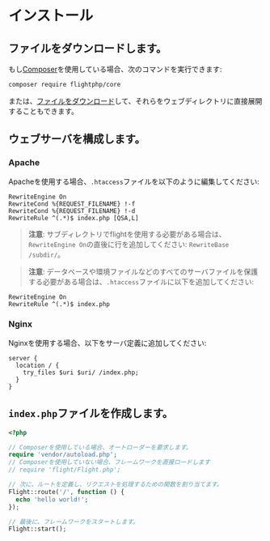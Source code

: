 # インストール

## ファイルをダウンロードします。

もし[Composer](https://getcomposer.org)を使用している場合、次のコマンドを実行できます:

```bash
composer require flightphp/core
```

または、[ファイルをダウンロード](https://github.com/flightphp/core/archive/master.zip)して、それらをウェブディレクトリに直接展開することもできます。

## ウェブサーバを構成します。

### Apache
Apacheを使用する場合、`.htaccess`ファイルを以下のように編集してください:

```apacheconf
RewriteEngine On
RewriteCond %{REQUEST_FILENAME} !-f
RewriteCond %{REQUEST_FILENAME} !-d
RewriteRule ^(.*)$ index.php [QSA,L]
```

> **注意**: サブディレクトリでflightを使用する必要がある場合は、`RewriteEngine On`の直後に行を追加してください: `RewriteBase /subdir/`。

> **注意**: データベースや環境ファイルなどのすべてのサーバファイルを保護する必要がある場合は、`.htaccess`ファイルに以下を追加してください:

```apacheconf
RewriteEngine On
RewriteRule ^(.*)$ index.php
```

### Nginx
Nginxを使用する場合、以下をサーバ定義に追加してください:

```nginx
server {
  location / {
    try_files $uri $uri/ /index.php;
  }
}
```

## `index.php`ファイルを作成します。

```php
<?php

// Composerを使用している場合、オートローダーを要求します。
require 'vendor/autoload.php';
// Composerを使用していない場合、フレームワークを直接ロードします
// require 'flight/Flight.php';

// 次に、ルートを定義し、リクエストを処理するための関数を割り当てます。
Flight::route('/', function () {
  echo 'hello world!';
});

// 最後に、フレームワークをスタートします。
Flight::start();
```